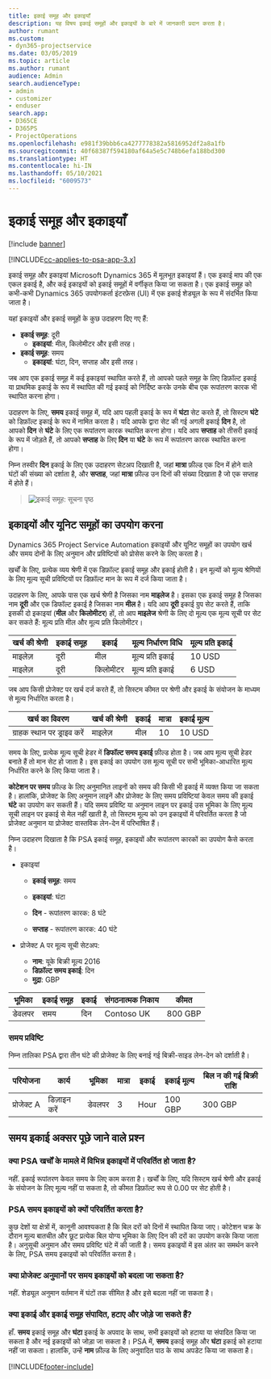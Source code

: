```yaml
---
title: इकाई समूह और इकाइयाँ
description: यह विषय इकाई समूहों और इकाइयों के बारे में जानकारी प्रदान करता है।
author: rumant
ms.custom:
- dyn365-projectservice
ms.date: 03/05/2019
ms.topic: article
ms.author: rumant
audience: Admin
search.audienceType:
- admin
- customizer
- enduser
search.app:
- D365CE
- D365PS
- ProjectOperations
ms.openlocfilehash: e981f39bbb6ca4277778382a5816952df2a8a1fb
ms.sourcegitcommit: 40f68387f594180af64a5e5c748b6efa188bd300
ms.translationtype: HT
ms.contentlocale: hi-IN
ms.lasthandoff: 05/10/2021
ms.locfileid: "6009573"
---
```

# <a name="unit-groups-and-units"></a>इकाई समूह और इकाइयाँ

[!include [banner](../includes/psa-now-project-operations.md)]

[!INCLUDE[cc-applies-to-psa-app-3.x](../includes/cc-applies-to-psa-app-3x.md)]

इकाई समूह और इकाइयां Microsoft Dynamics 365 में मूलभूत इकाइयां हैं। एक इकाई माप की एक एकल इकाई है, और कई इकाइयों को इकाई समूहों में वर्गीकृत किया जा सकता है। एक इकाई समूह को कभी-कभी Dynamics 365 उपयोगकर्ता इंटरफ़ेस (UI) में एक इकाई शेड्यूल के रूप में संदर्भित किया जाता है। 

यहां इकाइयों और इकाई समूहों के कुछ उदाहरण दिए गए हैं:
 
- **इकाई समूह**: दूरी 
    - **इकाइयां**: मील, किलोमीटर और इसी तरह।
- **इकाई समूह**: समय
    - **इकाइयां**: घंटा, दिन, सप्ताह और इसी तरह। 

जब आप एक इकाई समूह में कई इकाइयां स्थापित करते हैं, तो आपको पहले समूह के लिए डिफ़ॉल्ट इकाई या प्राथमिक इकाई के रूप में स्थापित की गई इकाई को निर्दिष्ट करके उनके बीच एक रूपांतरण कारक भी स्थापित करना होगा। 

उदाहरण के लिए, **समय** इकाई समूह में, यदि आप पहली इकाई के रूप में **घंटा** सेट करते हैं, तो सिस्टम **घंटे** को डिफ़ॉल्ट इकाई के रूप में नामित करता है। यदि आपके द्वारा सेट की गई अगली इकाई **दिन** है, तो आपको **दिन** से **घंटे** के लिए एक रूपांतरण कारक स्थापित करना होगा। यदि आप **सप्ताह** को तीसरी इकाई के रूप में जोड़ते हैं, तो आपको **सप्ताह** के लिए **दिन** या **घंटे** के रूप में रूपांतरण कारक स्थापित करना होगा। 

निम्न तस्वीर **दिन** इकाई के लिए एक उदाहरण सेटअप दिखाती है, जहां **मात्रा** फ़ील्ड एक दिन में होने वाले घंटों की संख्या को दर्शाता है, और **सप्ताह**, जहां **मात्रा** फ़ील्ड उन दिनों की संख्या दिखाता है जो एक सप्ताह में होते हैं।

> ![इकाई समूह: सूचना पृष्ठ](media/advanced-2.png)

## <a name="using-units-and-unit-groups"></a>इकाइयों और यूनिट समूहों का उपयोग करना

Dynamics 365 Project Service Automation इकाइयों और यूनिट समूहों का उपयोग खर्च और समय दोनों के लिए अनुमान और प्रविष्टियों को प्रोसेस करने के लिए करता है। 

खर्चों के लिए, प्रत्येक व्यय श्रेणी में एक डिफ़ॉल्ट इकाई समूह और इकाई होती है। इन मूल्यों को मूल्य श्रेणियों के लिए मूल्य सूची प्रविष्टियों पर डिफ़ॉल्ट मान के रूप में दर्ज किया जाता है। 

उदाहरण के लिए, आपके पास एक खर्च श्रेणी है जिसका नाम **माइलेज** है। इसका एक इकाई समूह है जिसका नाम **दूरी** और एक डिफॉल्ट इकाई है जिसका नाम **मील** है। यदि आप **दूरी** इकाई ग्रुप सेट करते हैं, ताकि इसकी दो इकाइयां (**मील** और **किलोमीटर**) हों, तो आप **माइलेज** श्रेणी के लिए दो मूल्य एक मूल्य सूची पर सेट कर सकते हैं: मूल्य प्रति मील और मूल्य प्रति किलोमीटर।

| खर्च की श्रेणी  | इकाई समूह  | इकाई      | मूल्य निर्धारण विधि  | मूल्य प्रति इकाई  |
|-------------------|---------------|-----------|-------------------|-------------------|
| माइलेज़           | दूरी      | मील      | मूल्य प्रति इकाई    | 10 USD            |
| माइलेज़           | दूरी      | किलोमीटर | मूल्य प्रति इकाई    |  6 USD            |

जब आप किसी प्रोजेक्ट पर खर्च दर्ज करते हैं, तो सिस्टम कीमत पर श्रेणी और इकाई के संयोजन के माध्यम से मूल्य निर्धारित करता है। 

| खर्च का विवरण        | खर्च की श्रेणी  | इकाई  | मात्रा  | इकाई मूल्य   |
|----------------------------|---------------------|-------|-----------|----------------|
| ग्राहक स्थान पर ड्राइव करें | माइलेज़             | मील  | 10        | 10 USD         |

समय के लिए, प्रत्येक मूल्य सूची हेडर में **डिफॉल्ट समय इकाई** फ़ील्ड होता है। जब आप मूल्य सूची हेडर बनाते हैं तो मान सेट हो जाता है। इस इकाई का उपयोग उस मूल्य सूची पर सभी भूमिका-आधारित मूल्य निर्धारित करने के लिए किया जाता है।

**कोटेशन पर समय** फ़ील्ड के लिए अनुमानित लाइनों को समय की किसी भी इकाई में व्यक्त किया जा सकता है। हालांकि, प्रोजेक्ट के लिए अनुमान लाइनें और प्रोजेक्ट के लिए समय प्रविष्टियां केवल समय की इकाई **घंटे** का उपयोग कर सकती हैं। यदि समय प्रविष्टि या अनुमान लाइन पर इकाई उस भूमिका के लिए मूल्य सूची लाइन पर इकाई से मेल नहीं खाती है, तो सिस्टम मूल्य को उन इकाइयों में परिवर्तित करता है जो प्रोजेक्ट अनुमान या प्रोजेक्ट वास्तविक लेन-देन में परिभाषित हैं।

निम्न उदाहरण दिखाता है कि PSA इकाई समूह, इकाइयों और रूपांतरण कारकों का उपयोग कैसे करता है।
- इकाइयां

   - **इकाई समूह**: समय 
   - **इकाइयां**: घंटा 
    
    - **दिन** - रूपांतरण कारक: 8 घंटे       
    - **सप्ताह** - रूपांतरण कारक: 40 घंटे  
        
- प्रोजेक्ट A पर मूल्य सूची सेटअप:

    - **नाम**: यूके बिक्री मूल्य 2016 
    - **डिफ़ॉल्ट समय इकाई**: दिन 
    - **मुद्रा**: GBP

| भूमिका      | इकाई समूह | इकाई | संगठनात्मक निकाय | कीमत   |
|-----------|------------|------|---------------------|---------|
| डेवलपर | समय       | दिन  | Contoso UK          | 800 GBP |

### <a name="time-entry"></a>समय प्रविष्टि

निम्न तालिका PSA द्वारा तीन घंटे की प्रोजेक्ट के लिए बनाई गई बिक्री-साइड लेन-देन को दर्शाती है।


| परियोजना   | कार्य    | भूमिका      | मात्रा | इकाई  | इकाई मूल्य | बिल न की गई बिक्री राशि |
|-----------|---------|-----------|----------|-------|------------|-----------------------|
| प्रोजेक्ट A | डिज़ाइन करें  | डेवलपर | 3        | Hour  | 100 GBP    | 300 GBP               |

## <a name="time-unit-faq"></a>समय इकाई अक्सर पूछे जाने वाले प्रश्न

### <a name="does-psa-convert-to-different-units-in-the-case-of-expenses"></a>क्या PSA खर्चों के मामले में विभिन्न इकाइयों में परिवर्तित हो जाता है?
नहीं. इकाई रूपांतरण केवल समय के लिए काम करता है। खर्चों के लिए, यदि सिस्टम खर्च श्रेणी और इकाई के संयोजन के लिए मूल्य नहीं पा सकता है, तो कीमत डिफ़ॉल्ट रूप से 0.00 पर सेट होती है।

### <a name="why-does-psa-convert-time-units"></a>PSA समय इकाइयों को क्यों परिवर्तित करता है?
कुछ देशों या क्षेत्रों में, कानूनी आवश्यकता है कि बिल दरों को दिनों में स्थापित किया जाए। कोटेशन चक्र के दौरान मूल्य बातचीत और छूट प्रत्येक बिल योग्य भूमिका के लिए दिन की दरों का उपयोग करके किया जाता है। अनुसूची अनुमान और समय प्रविष्टि घंटे में की जाती है। समय इकाइयों में इस अंतर का समर्थन करने के लिए, PSA समय इकाइयों को परिवर्तित करता है।

### <a name="can-time-units-be-changed-on-project-estimates"></a>क्या प्रोजेक्ट अनुमानों पर समय इकाइयों को बदला जा सकता है?
नहीं. शेड्यूल अनुमान वर्तमान में घंटों तक सीमित है और इसे बदला नहीं जा सकता है।

### <a name="can-units-and-unit-groups-be-edited-deleted-and-added"></a>क्या इकाई और इकाई समूह संपादित, हटाए और जोड़े जा सकते हैं?
हाँ. **समय** इकाई समूह और **घंटा** इकाई के अपवाद के साथ, सभी इकाइयों को हटाया या संपादित किया जा सकता है और नई इकाइयों को जोड़ा जा सकता है। PSA में, **समय** इकाई समूह और **घंटा** इकाई को हटाया नहीं जा सकता। हालांकि, उन्हें **नाम** फ़ील्ड के लिए अनुवादित पाठ के साथ अपडेट किया जा सकता है।


[!INCLUDE[footer-include](../includes/footer-banner.md)]
